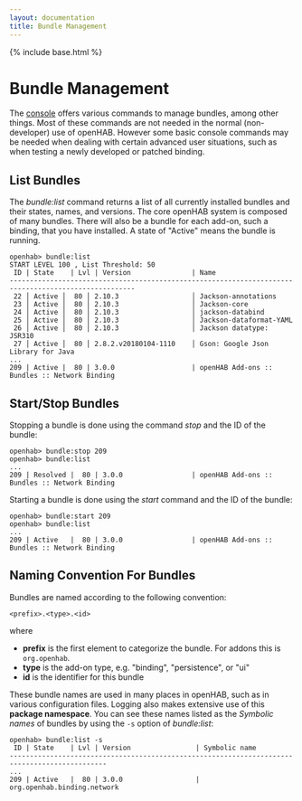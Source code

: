 ```yaml
---
layout: documentation
title: Bundle Management
---
```


{% include base.html %}

# Bundle Management

The [console](console.html) offers various commands to manage bundles, among other things.
Most of these commands are not needed in the normal (non-developer) use of openHAB.
However some basic console commands may be needed when dealing with certain advanced user situations, such as when testing a newly developed or patched binding.

## List Bundles

The _bundle:list_ command returns a list of all currently installed bundles and their states, names, and versions.
The core openHAB system is composed of many bundles.
There will also be a bundle for each add-on, such a binding, that you have installed.
A state of "Active" means the bundle is running.

```text
openhab> bundle:list
START LEVEL 100 , List Threshold: 50
 ID | State    | Lvl | Version               | Name
-----------------------------------------------------------------------------------------------------
 22 │ Active │  80 │ 2.10.3                  │ Jackson-annotations
 23 │ Active │  80 │ 2.10.3                  │ Jackson-core
 24 │ Active │  80 │ 2.10.3                  │ jackson-databind
 25 │ Active │  80 │ 2.10.3                  │ Jackson-dataformat-YAML
 26 │ Active │  80 │ 2.10.3                  │ Jackson datatype: JSR310
 27 │ Active │  80 │ 2.8.2.v20180104-1110    │ Gson: Google Json Library for Java
...
209 | Active |  80 | 3.0.0                   | openHAB Add-ons :: Bundles :: Network Binding
```

## Start/Stop Bundles

Stopping a bundle is done using the command _stop_ and the ID of the bundle:

```text
openhab> bundle:stop 209
openhab> bundle:list
...
209 | Resolved |  80 | 3.0.0                 | openHAB Add-ons :: Bundles :: Network Binding
```

Starting a bundle is done using the _start_ command and the ID of the bundle:

```text
openhab> bundle:start 209
openhab> bundle:list
...
209 | Active   |  80 | 3.0.0                 | openHAB Add-ons :: Bundles :: Network Binding
```

## Naming Convention For Bundles

Bundles are named according to the following convention:

```text
<prefix>.<type>.<id>
```

where

- **prefix** is the first element to categorize the bundle.
  For addons this is `org.openhab`. 
- **type** is the add-on type, e.g. "binding", "persistence", or "ui"
- **id** is the identifier for this bundle

These bundle names are used in many places in openHAB, such as in various configuration files.
Logging also makes extensive use of this **package namespace**.
You can see these names listed as the *Symbolic names* of bundles by using the ```-s``` option of _bundle:list_:

```text
openhab> bundle:list -s
 ID | State    | Lvl | Version                | Symbolic name
----------------------------------------------------------------------------------------------
...
209 | Active   |  80 | 3.0.0                  | org.openhab.binding.network
```
